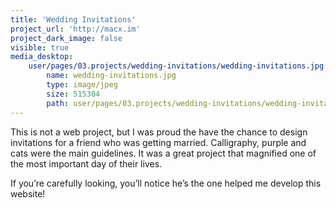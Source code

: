 ```yaml
---
title: 'Wedding Invitations'
project_url: 'http://macx.im'
project_dark_image: false
visible: true
media_desktop:
    user/pages/03.projects/wedding-invitations/wedding-invitations.jpg:
        name: wedding-invitations.jpg
        type: image/jpeg
        size: 515304
        path: user/pages/03.projects/wedding-invitations/wedding-invitations.jpg
---
```


This is not a web project, but I was proud the have the chance to design invitations for a friend who was getting married. Calligraphy, purple and cats were the main guidelines. It was a great project that magnified one of the most important day of their lives. 

If you’re carefully looking, you’ll notice he’s the one helped me develop this website!